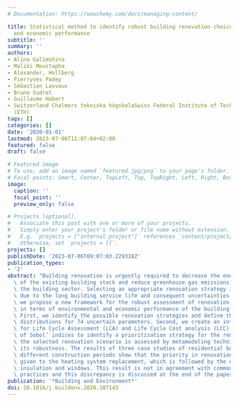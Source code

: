 ```yaml
---
# Documentation: https://wowchemy.com/docs/managing-content/

title: Statistical method to identify robust building renovation choices for environmental
  and economic performance
subtitle: ''
summary: ''
authors:
- Alina Galimshina
- Maliki Moustapha
- Alexander, Hollberg
- Pierryves Padey
- Sébastien Lasvaux
- Bruno Sudret
- Guillaume Habert
- Switzerland Chalmers tekniska högskolaSwiss Federal Institute of Technology in Zürich
  (ETH)
tags: []
categories: []
date: '2020-01-01'
lastmod: 2023-07-06T11:07:04+02:00
featured: false
draft: false

# Featured image
# To use, add an image named `featured.jpg/png` to your page's folder.
# Focal points: Smart, Center, TopLeft, Top, TopRight, Left, Right, BottomLeft, Bottom, BottomRight.
image:
  caption: ''
  focal_point: ''
  preview_only: false

# Projects (optional).
#   Associate this post with one or more of your projects.
#   Simply enter your project's folder or file name without extension.
#   E.g. `projects = ["internal-project"]` references `content/project/deep-learning/index.md`.
#   Otherwise, set `projects = []`.
projects: []
publishDate: '2023-07-06T09:07:03.229318Z'
publication_types:
- '2'
abstract: "Building renovation is urgently required to decrease the energy consumption\
  \ of the existing building stock and reduce greenhouse gas emissions coming from\
  \ the building sector. Selecting an appropriate renovation strategy is challenging\
  \ due to the long building service life and consequent uncertainties. In this paper,\
  \ we propose a new framework for the robust assessment of renovation strategies\
  \ in terms of environmental and economic performance of the building's life cycle.\
  \ First, we identify the possible renovation strategies and define the probability\
  \ distributions for 74 uncertain parameters. Second, we create an integrated workflow\
  \ for Life Cycle Assessment (LCA) and Life Cycle Cost analysis (LCC) and make use\
  \ of Sobol’ indices to identify a prioritization strategy for the renovation. Finally,\
  \ the selected renovation scenario is assessed by metamodeling techniques to calculate\
  \ its robustness. The results of three case studies of residential buildings from\
  \ different construction periods show that the priority in renovation should be\
  \ given to the heating system replacement, which is followed by the exterior wall\
  \ insulation and windows. This result is not in agreement with common renovation\
  \ practices and this discrepancy is discussed at the end of the paper.  "
publication: '*Building and Environment*'
doi: 10.1016/j.buildenv.2020.107143
---
```

